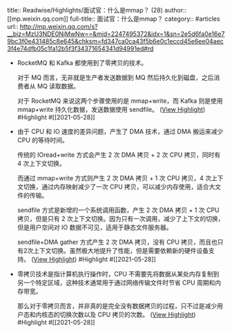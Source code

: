 title:: Readwise/Highlights/面试官：什么是mmap？ (28)
author:: [[mp.weixin.qq.com]]
full-title:: 面试官：什么是mmap？
category:: #articles
url:: http://mp.weixin.qq.com/s?__biz=MzU3NDE0NjMwNw==&mid=2247495372&idx=1&sn=2e5d6fa0e16e79bc3f0e431485c8e645&chksm=fd347ca0ca43f5b6e0c1eccd45e6ee04aec3f4e74dfb05c1fa12b5f3f34371654341d94991ed#rd

- RocketMQ 和 Kafka 都使用到了零拷贝的技术。
  
  对于 MQ 而言，无非就是生产者发送数据到 MQ 然后持久化到磁盘，之后消费者从 MQ 读取数据。
  
  对于 RocketMQ 来说这两个步骤使用的是 mmap+write，而 Kafka 则是使用 mmap+write 持久化数据，发送数据使用 sendfile。 ([View Highlight](https://instapaper.com/read/1410292217/16512108)) #Highlight #[[2021-05-28]]
- 由于 CPU 和 IO 速度的差异问题，产生了 DMA 技术，通过 DMA 搬运来减少 CPU 的等待时间。
  
  传统的 IOread+write 方式会产生 2 次 DMA 拷贝 + 2 次 CPU 拷贝，同时有 4 次上下文切换。
  
  而通过 mmap+write 方式则产生 2 次 DMA 拷贝 + 1 次 CPU 拷贝，4 次上下文切换，通过内存映射减少了一次 CPU 拷贝，可以减少内存使用，适合大文件的传输。
  
  sendfile 方式是新增的一个系统调用函数，产生 2 次 DMA 拷贝 + 1 次 CPU 拷贝，但是只有 2 次上下文切换。因为只有一次调用，减少了上下文的切换，但是用户空间对 IO 数据不可见，适用于静态文件服务器。
  
  sendfile+DMA gather 方式产生 2 次 DMA 拷贝，没有 CPU 拷贝，而且也只有2次上下文切换。虽然极大地提升了性能，但是需要依赖新的硬件设备支持。 ([View Highlight](https://instapaper.com/read/1410292217/16512112)) #Highlight #[[2021-05-28]]
- 零拷贝技术是指计算机执行操作时，CPU 不需要先将数据从某处内存复制到另一个特定区域，这种技术通常用于通过网络传输文件时节省 CPU 周期和内存带宽。
  
  那么对于零拷贝而言，并非真的是完全没有数据拷贝的过程，只不过是减少用户态和内核态的切换次数以及 CPU 拷贝的次数。 ([View Highlight](https://instapaper.com/read/1410292217/16512125)) #Highlight #[[2021-05-28]]